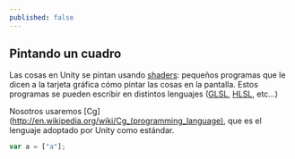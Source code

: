 ```yaml
---
published: false
---
```


## Pintando un cuadro

Las cosas en Unity se pintan usando [shaders](http://en.wikipedia.org/wiki/Shader): pequeños programas que le dicen a la tarjeta gráfica cómo pintar las cosas en la pantalla. Estos programas se pueden escribir en distintos lenguajes ([GLSL](http://en.wikipedia.org/wiki/OpenGL_Shading_Language), [HLSL](http://en.wikipedia.org/wiki/High-Level_Shading_Language), etc...) 

Nosotros usaremos [Cg](http://en.wikipedia.org/wiki/Cg_(programming_language), que es el lenguaje adoptado por Unity como estándar.

```javascript
var a = ["a"];
```